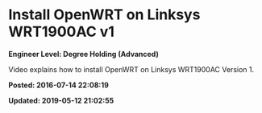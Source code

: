 # Install OpenWRT on Linksys WRT1900AC v1

**Engineer Level: Degree Holding (Advanced)** 

Video explains how to install OpenWRT on Linksys WRT1900AC Version 1.

**Posted: 2016-07-14 22:08:19** 

**Updated: 2019-05-12 21:02:55** 


